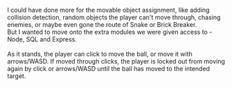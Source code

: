 I could have done more for the movable object assignment, like adding collision detection, random objects the player can't move through, chasing enemies, or maybe even gone the route of Snake or Brick Breaker.<br>
But I wanted to move onto the extra modules we were given access to - Node, SQL and Express.<br><br>
As it stands, the player can click to move the ball, or move it with arrows/WASD. If moved through clicks, the player is locked out from moving again by click or arrows/WASD until the ball has moved to the intended target.
